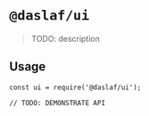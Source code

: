 # `@daslaf/ui`

> TODO: description

## Usage

```
const ui = require('@daslaf/ui');

// TODO: DEMONSTRATE API
```
